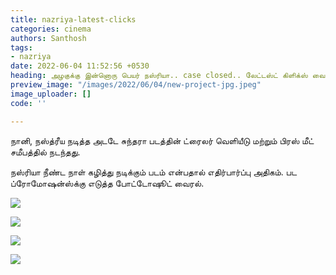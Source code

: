 ```yaml
---
title: nazriya-latest-clicks
categories: cinema
authors: Santhosh
tags:
- nazriya
date: 2022-06-04 11:52:56 +0530
heading: அழகுக்கு இன்னொரு பெயர் நஸ்ரியா.. case closed.. லேட்டஸ்ட் கிளிக்ஸ் வைரல்..!
preview_image: "/images/2022/06/04/new-project-jpg.jpeg"
image_uploader: []
code: ''

---
```

நானி, நஸ்த்ரீய நடித்த அடடே சுந்தரா படத்தின் ட்ரைலர் வெளியீடு மற்றும் பிரஸ் மீட் சமீபத்தில் நடந்தது.

நஸ்ரியா நீண்ட நாள் கழித்து நடிக்கும் படம் என்பதால் எதிர்பார்ப்பு அதிகம். பட ப்ரோமோஷன்ஸ்க்கு எடுத்த போட்டோஷூட் வைரல்.

![](/images/2022/06/04/nazriya-1-jpg.jpeg)

![](/images/2022/06/04/nazriya-2-jpg.jpeg)

![](/images/2022/06/04/nazriya-3-jpg.jpeg)

![](/images/2022/06/04/nazriya-4-jpg.jpeg)
